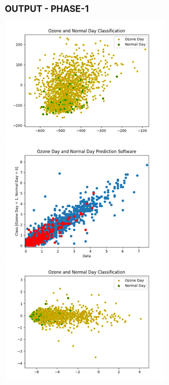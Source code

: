 # **OUTPUT - PHASE-1**


<img src="https://github.com/Halishrichard17/Cloud-Application-Development-NM/blob/main/PHASE-1/Sample program/ozone-normal-day-classification-1.png" alt="ozone-normal-day-classification-WSR0-WSR1">
<img src="https://github.com/Halishrichard17/Cloud-Application-Development-NM/blob/main/PHASE-1/Sample program/ozone-normal-day-classification-2.png" alt="ozone-normal-day-classification-2">
<img src="https://github.com/Halishrichard17/Cloud-Application-Development-NM/blob/main/PHASE-1/Sample program/ozone-normal-day-classification-3.png" alt="ozone-normal-day-classification-3">

